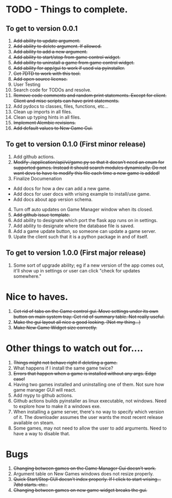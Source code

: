 # TODO - Things to complete.

## To get to version 0.0.1

1. ~~Add ability to update argument.~~
2. ~~Add ability to delete argument. If allowed.~~
3. ~~Add ability to add a new argument.~~
4. ~~Add ability to start/stop from game control widget.~~
5. ~~Add ability to uninstall a game from game control widget.~~
6. ~~Add ability for app/gui to work if used via pyinstaller.~~
7. ~~Get 7DTD to work with this tool.~~
8. ~~Add open source license.~~
9. User Testing
10. Search code for TODOs and resolve.
11. ~~Remove code comments and random print statements. Except for client. Client and misc scripts can have print statements.~~
12. Add pydocs to classes, files, functions, etc...
13. Clean up imports in all files.
14. Clean up typing hints in all files.
15. ~~Implement Alembic revisions.~~
16. ~~Add default values to New Game Gui.~~

## To get to version 0.1.0  (First minor release)

1. Add github actions.
2. ~~Modify ./application/api/vi/game.py so that it doesn't need an enum for supported games. Instead it should search modules dynamically.  Do not want devs to have to modify this file each time a new game is added!~~
3. Finalize Documenation 
  - Add docs for how a dev can add a new game.
  - Add docs for user docs with vrising example to install/use game. 
  - Add docs about app version schema.
4. Turn off auto updates on Game Manager window when its closed.
5. ~~Add github issue template.~~
6. Add ability to designate which port the flask app runs on in settings.
7. Add ability to designate where the database file is saved.
8. Add a game update button, so someone can update a game server.  
9. Upate the client such that it is a python package in and of itself.

## To get to version 1.0.0 (First major release)
1. Some sort of upgrade ability; eg if a new version of the app comes out, it'll show up in settings or user can
   click "check for updates somewhere."

# Nice to haves.

1. ~~Get rid of tabs on the Game control gui. Move settings under its own button on main system tray.  Get rid of summary table. Not really useful.~~ 
2. ~~Make the gui layout all nice a good looking. (Not my thing...)~~
3. ~~Make New Game Widget size correctly.~~

# Other things to watch out for....

1. ~~Things might not behave right if deleting a game.~~
2. What happens if I install the same game twice?
3. ~~Errors that happen when a game is installed without any args. Edge case!~~
4. Having two games installed and uninstalling one of them. Not sure how game manager GUI will react.
5. Add mypy to github actions.
6. Github actions builds pyinstaller as linux executable, not windows. Need to explore how to make it a windows exe.
7. When installing a game server, there's no way to specify which version of it.  The downloader assumes the user wants
   the most recent release available on steam.
8. Some games, may not need to allow the user to add arguments.  Need to have a way to disable that.

# Bugs

1. ~~Changing between games on the Game Manager Gui doesn't work.~~
2. Argument table on New Games windows does not resize properly.
3. ~~Quick Start/Stop GUI doesn't index properly. If I click to start vrising... 7dtd starts. etc..~~
4. ~~Changing between games on new game widget breaks the gui.~~